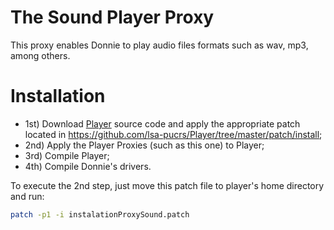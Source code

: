 # The Sound Player Proxy

This proxy enables Donnie to play audio files formats such as wav, mp3, among others.

# Installation

- 1st) Download [Player](https://github.com/lsa-pucrs/Player) source code and apply the appropriate patch located in https://github.com/lsa-pucrs/Player/tree/master/patch/install; 
- 2nd) Apply the Player Proxies (such as this one) to Player;
- 3rd) Compile Player;
- 4th) Compile Donnie's drivers.

To execute the 2nd step, just move this patch file to player's home directory and run:

```bash
patch -p1 -i instalationProxySound.patch
```
